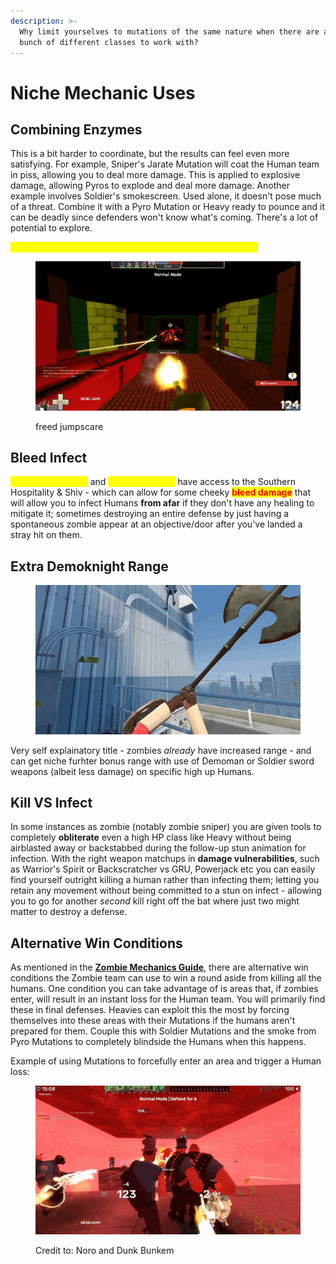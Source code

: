 ```yaml
---
description: >-
  Why limit yourselves to mutations of the same nature when there are a whole
  bunch of different classes to work with?
---
```


# Niche Mechanic Uses

## Combining Enzymes

This is a bit harder to coordinate, but the results can feel even more satisfying. For example, Sniper's Jarate Mutation will coat the Human team in piss, allowing you to deal more damage. This is applied to explosive damage, allowing Pyros to explode and deal more damage. Another example involves Soldier's smokescreen. Used alone, it doesn't pose much of a threat. Combine it with a Pyro Mutation or Heavy ready to pounce and it can be deadly since defenders won't know what's coming. There's a lot of potential to explore.

<mark style="color:yellow;">**Example of using Sniper's, Pyro's, then Heavy's Mutation:**</mark>

<figure><img src="../../.gitbook/assets/FreedVoid Jumpscare - Dunk POV.gif" alt=""><figcaption><p>freed jumpscare</p></figcaption></figure>

## Bleed Infect

<mark style="color:yellow;">**Zombie Engineers**</mark> and <mark style="color:yellow;">**Zombie Snipers**</mark> have access to the Southern Hospitality & Shiv - which can allow for some cheeky <mark style="color:red;">**bleed damage**</mark> that will allow you to infect Humans **from afar** if they don't have any healing to mitigate it; sometimes destroying an entire defense by just having a spontaneous zombie appear at an objective/door after you've landed a stray hit on them.

## Extra Demoknight Range

<figure><img src="../../.gitbook/assets/Demo Range Reference.gif" alt=""><figcaption></figcaption></figure>

Very self explainatory title - zombies _already_ have increased range - and can get niche furhter bonus range with use of Demoman or Soldier sword weapons (albeit less damage) on specific high up Humans.

## Kill VS Infect

In some instances as zombie (notably zombie sniper) you are given tools to completely **obliterate** even a high HP class like Heavy without being airblasted away or backstabbed during the follow-up stun animation for infection. With the right weapon matchups in **damage vulnerabilities**, such as Warrior's Spirit or Backscratcher vs GRU, Powerjack etc you can easily find yourself outright killing a human rather than infecting them; letting you retain any movement without being committed to a stun on infect - allowing you to go for another _second_ kill right off the bat where just two might matter to destroy a defense.

## Alternative Win Conditions

As mentioned in the [**Zombie Mechanics Guide**](zombie-mechanics.md#additional-win-conditions), there are alternative win conditions the Zombie team can use to win a round aside from killing all the humans. One condition you can take advantage of is areas that, if zombies enter, will result in an instant loss for the Human team. You will primarily find these in final defenses. Heavies can exploit this the most by forcing themselves into these areas with their Mutations if the humans aren't prepared for them. Couple this with Soldier Mutations and the smoke from Pyro Mutations to completely blindside the Humans when this happens.

Example of using Mutations to forcefully enter an area and trigger a Human loss:

<figure><img src="../../.gitbook/assets/Dunk Enzyme Noro POV.gif" alt=""><figcaption><p>Credit to: Noro and Dunk Bunkem</p></figcaption></figure>

